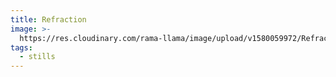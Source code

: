 ```yaml
---
title: Refraction
image: >-
  https://res.cloudinary.com/rama-llama/image/upload/v1580059972/Refraction-Landscape_ol34wt.jpg
tags:
  - stills
---
```


